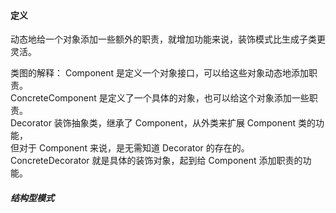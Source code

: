 #### 定义
动态地给一个对象添加一些额外的职责，就增加功能来说，装饰模式比生成子类更灵活。

类图的解释：
Component 是定义一个对象接口，可以给这些对象动态地添加职责。  
ConcreteComponent 是定义了一个具体的对象，也可以给这个对象添加一些职责。  
Decorator 装饰抽象类，继承了 Component，从外类来扩展 Component 类的功能，  
但对于 Component 来说，是无需知道 Decorator 的存在的。
ConcreteDecorator 就是具体的装饰对象，起到给 Component 添加职责的功能。  


##### 结构型模式